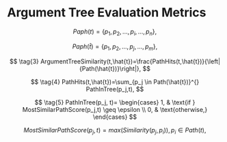 # Argument Tree Evaluation Metrics

$$
\tag{1}
Paph(t)=\{p_1, p_2, ... ,p_i, ... ,p_n\},
$$

$$
\tag{2}
Paph(\hat{t})=\{p_1, p_2, ... ,p_j, ... ,p_m\},
$$

$$
\tag{3}
ArgumentTreeSimilarity(t,\hat{t})=\frac{PathHits(t,\hat{t})}{\left|{Path(\hat{t})}\right|},
$$

$$
\tag{4}
PathHits(t,\hat{t})=\sum_{p_j \in Path(\hat{t})}^{} PathInTree(p_j,t),
$$

$$
\tag{5}
PathInTree(p_j, t)=
\begin{cases}
  1, & \text{if } MostSimilarPathScore(p_j,t) \geq \epsilon \\
  0, & \text{otherwise,}
\end{cases}
$$

$$
\tag{6}
MostSimilarPathScore(p_j,t)=max(Similarity(p_j,p_i)), p_i \in Path(t),
$$